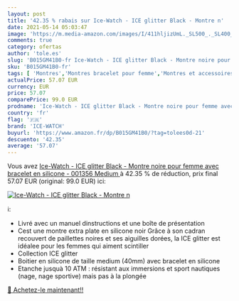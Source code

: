 ```yaml
---
layout: post
title: '42.35 % rabais sur Ice-Watch - ICE glitter Black - Montre n'
date: 2021-05-14 05:03:47
image: 'https://m.media-amazon.com/images/I/411hljizUmL._SL500_._SL400_.jpg'
comments: true
category: ofertas
author: 'tole.es'
slug: 'B015GM41B0-fr Ice-Watch - ICE glitter Black - Montre noire pour femme...'
sku: 'B015GM41B0-fr'
tags: [ 'Montres','Montres bracelet pour femme','Montres et accessoires','Montres femme','ice-watch', ]
actualPrice: 57.07 EUR
currency: EUR
price: 57.07
comparePrice: 99.0 EUR
prodname: 'Ice-Watch - ICE glitter Black - Montre noire pour femme avec bracelet en silicone - 001356  Medium '
country: 'fr'
flag: '🇫🇷'
brand: 'ICE-WATCH'
buyurl: 'https://www.amazon.fr/dp/B015GM41B0/?tag=tolees0d-21'
descuento: '42.35'
average: '57.07'
---
```


Vous avez [Ice-Watch - ICE glitter Black - Montre noire pour femme avec bracelet en silicone - 001356  Medium ](https://www.amazon.fr/dp/B015GM41B0/?tag=tolees0d-21)  à  42.35 % de réduction, prix final  57.07 EUR (original: 99.0 EUR) ici:

[![Ice-Watch - ICE glitter Black - Montre n](https://m.media-amazon.com/images/I/411hljizUmL._SL500_._SL400_.jpg)](https://www.amazon.fr/dp/B015GM41B0/?tag=tolees0d-21)

ℹ️:

- Livré avec un manuel dinstructions et une boîte de présentation
- Cest une montre extra plate en silicone noir Grâce à son cadran recouvert de paillettes noires et ses aiguilles dorées, la ICE glitter est idéalee pour les femmes qui aiment scintiller
- Collection ICE glitter
- Boitier en silicone de taille medium (40mm) avec bracelet en silicone
- Etanche jusquà 10 ATM : résistant aux immersions et sport nautiques (nage, nage sportive) mais pas à la plongée

[🛒 Achetez-le maintenant!!](https://www.amazon.fr/dp/B015GM41B0/?tag=tolees0d-21)
